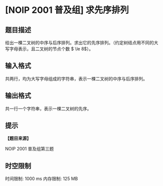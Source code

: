 # [NOIP 2001 普及组] 求先序排列

## 题目描述

给出一棵二叉树的中序与后序排列。求出它的先序排列。（约定树结点用不同的大写字母表示，且二叉树的节点个数 $ \le 8$）。


## 输入格式

共两行，均为大写字母组成的字符串，表示一棵二叉树的中序与后序排列。


## 输出格式

共一行一个字符串，表示一棵二叉树的先序。


## 提示

**【题目来源】**

NOIP 2001 普及组第三题

## 时空限制

时间限制: 1000 ms
内存限制: 125 MB
